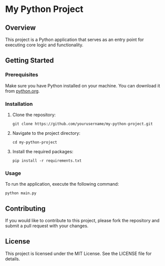# My Python Project

## Overview
This project is a Python application that serves as an entry point for executing core logic and functionality.

## Getting Started

### Prerequisites
Make sure you have Python installed on your machine. You can download it from [python.org](https://www.python.org/downloads/).

### Installation
1. Clone the repository:
   ```
   git clone https://github.com/yourusername/my-python-project.git
   ```
2. Navigate to the project directory:
   ```
   cd my-python-project
   ```
3. Install the required packages:
   ```
   pip install -r requirements.txt
   ```

### Usage
To run the application, execute the following command:
```
python main.py
```

## Contributing
If you would like to contribute to this project, please fork the repository and submit a pull request with your changes.

## License
This project is licensed under the MIT License. See the LICENSE file for details.